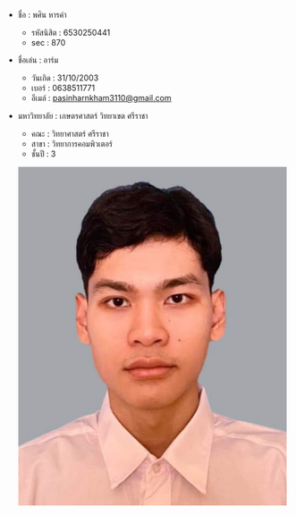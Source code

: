 - ชื่อ : พศิน หารคำ
  - รหัสนิสิต : 6530250441
  - sec : 870
    
- ชื่อเล่น : อาร์ม
  - วันเกิด : 31/10/2003
  - เบอร์ : 0638511771
  - อีเมล์ : pasinharnkham3110@gmail.com
    
- มหาวิทยาลัย : เกษตรศาสตร์ วิทยาเขต ศรีราชา
  - คณะ : วิทยาศาสตร์ ศรีราชา
  - สาขา : วิทยาการคอมพิวเตอร์
  - ชั้นปี : 3
  
 


  ![Alt text](6530250441/IMG_3354.jpeg)
